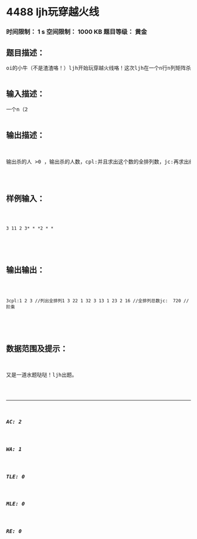 # 4488 ljh玩穿越火线   
### 时间限制： 1 s     空间限制： 1000 KB     题目等级： 黄金  
## 题目描述：  

<pre>
oi的小牛（不是渣渣咯！）ljh开始玩穿越火线咯！这次ljh在一个n行n列矩阵杀敌（2<n<10）ljh在矩阵每个碰到的数量就是ljh遇到的敌人，而ljh可以一击秒杀（好强的样子TOT）。但是如果在矩阵碰到*，ljh会减掉k个人头，如果碰到+,ljh将当前的人头翻倍（好牛啊！）。如果杀的人 >0 ，输出杀的人数。如果杀的人 1<&&<=5,列出这个数所有全排列，并且求出全排列总数，再求出全排列总数的阶乘。如果杀得人 <0,输出-1.如果杀的人 =0，输出"ljh,loser!"。  

</pre>
  
  
## 输入描述：  

<pre>
一个n（2<n<=10）,一个k(2<k<=100)输入一个n*n的矩阵  

</pre>
  
  
## 输出描述：  

<pre>
输出杀的人 >0 ，输出杀的人数，cpl:并且求出这个数的全排列数，jc:再求出组合数的阶乘。
</pre>
  
  
## 样例输入：  

<pre><code>
3 11 2 3* * *2 * *  

</code></pre>
  
  
## 输出输出：  

<pre><code>
3cpl:1 2 3 //列出全排列1 3 22 1 32 3 13 1 23 2 16 //全排列总数jc:  720 //阶乘  

</code></pre>
  
  
## 数据范围及提示：  

<pre>
又是一道水题哒哒！ljh出题。
</pre>
  
  
***  

##### AC: 2  
##### WA: 1  
##### TLE: 0  
##### MLE: 0  
##### RE: 0  
